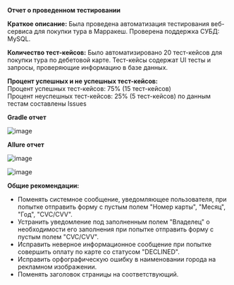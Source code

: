 **Отчет о проведенном тестировании**

**Краткое описание:**
Была проведена автоматизация тестирования веб-сервиса для покупки тура в Марракеш. Проверена поддержка СУБД: MySQL.

**Количество тест-кейсов:** Было автоматизировано 20 тест-кейсов для покупки тура по дебетовой карте.
Тест-кейсы содержат UI тесты и запросы, проверяющие информацию в базе данных.

**Процент успешных и не успешных тест-кейсов:** 
<br/>Процент успешных тест-кейсов: 75% (15 тест-кейсов)
<br/>Процент неуспешных тест-кейсов: 25% (5 тест-кейсов) по данным тестам составлены Issues</br>

**Gradle отчет**

![image](https://user-images.githubusercontent.com/103382676/221416778-af664c81-194b-4524-b245-9c24dfadc22a.png)

**Allure отчет**

![image](https://user-images.githubusercontent.com/103382676/221416726-e84540fb-4053-45c5-b86e-a505cbb10b7f.png)

![image](https://user-images.githubusercontent.com/103382676/221416747-6cc4d44a-37e4-4c85-afce-4fa38e9008ec.png)

**Общие рекомендации:**
- Поменять системное сообщение, уведомляющее пользователя, при попытке отправить форму с пустым полем "Номер карты", "Месяц", "Год", "CVC/CVV".
- Устранить уведомление под заполненным полем "Владелец" о необходимости его заполнения при попытке отправить форму с пустым полем "CVC/CVV".
- Исправить неверное информационное сообщение при попытке совершить оплату по карте со статусом "DECLINED".
- Исправить орфографическую ошибку в наименовании города на рекламном изображении.
- Поменять заголовок страницы на соответствующий.
